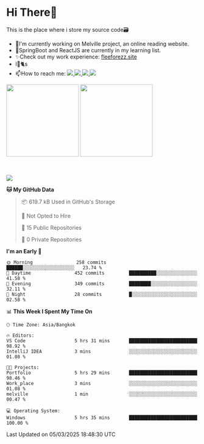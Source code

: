 # Hi There👋

This is the place where i store my source code🗃️
<ul>
    <li>🔭I'm currently working on Melville project, an online reading website.</li>
    <li>🌿SpringBoot and ReactJS are currently in my learning list.</li>
    <li>✨Check out my work experience: <a href="https://fleeforezz.site" target="_blank">fleeforezz.site</a> </li>
    <li>I💖🐈s</li>
    <li>📫How to reach me: 
        <a href="https://www.facebook.com/profile.php?id=100091778170480" target="_blank">
            <img src="https://img.shields.io/badge/Facebook-1877F2?style=for-the-badge&logo=facebook&logoColor=white">
        </a>
        <a href="https://www.instagram.com/tmn_nhat/" target="_blank">
            <img src="https://img.shields.io/badge/Instagram-E4405F?style=for-the-badge&logo=instagram&logoColor=white">
        </a>
        <a href="https://www.linkedin.com/in/nh%E1%BA%ADt-tr%C6%B0%C6%A1ng-420723278/" target="_blank">
            <img src="https://img.shields.io/badge/LinkedIn-0077B5?style=for-the-badge&logo=linkedin&logoColor=white">
        </a>
        <a href="https://fleeforezz.site" target="_blank">
            <img src="https://img.shields.io/badge/🦄 Portfolio-e0e0e0?style=for-the-badge&logo=&logoColor=080A13">
        </a>
    </li>
</ul>

<div>
    <img height="190em" align="center" src="https://github-readme-stats.vercel.app/api?username=Fleeforezz&show_icons=true&theme=radical" />
    <img height="190em" align="center" src="https://github-readme-stats.vercel.app/api/top-langs/?username=fleeforezz&layout=compact&theme=nightowl" />
</div>
<br></br>
<p align="left">
  <a href="https://skillicons.dev">
    <img src="https://skillicons.dev/icons?i=aws,git,kubernetes,docker,terraform,jenkins,gitlab,ansible,grafana,bash,nginx,java" />
  </a>
</p>

<!--START_SECTION:waka-->
**🐱 My GitHub Data** 

> 📦 619.7 kB Used in GitHub's Storage 
 > 
> 🚫 Not Opted to Hire
 > 
> 📜 15 Public Repositories 
 > 
> 🔑 0 Private Repositories 
 > 
**I'm an Early 🐤** 

```text
🌞 Morning                258 commits         ██████░░░░░░░░░░░░░░░░░░░   23.74 % 
🌆 Daytime                452 commits         ██████████░░░░░░░░░░░░░░░   41.58 % 
🌃 Evening                349 commits         ████████░░░░░░░░░░░░░░░░░   32.11 % 
🌙 Night                  28 commits          █░░░░░░░░░░░░░░░░░░░░░░░░   02.58 % 
```


📊 **This Week I Spent My Time On** 

```text
🕑︎ Time Zone: Asia/Bangkok

🔥 Editors: 
VS Code                  5 hrs 31 mins       █████████████████████████   98.92 % 
IntelliJ IDEA            3 mins              ░░░░░░░░░░░░░░░░░░░░░░░░░   01.08 % 

🐱‍💻 Projects: 
Portfolio                5 hrs 29 mins       █████████████████████████   98.46 % 
Work_place               3 mins              ░░░░░░░░░░░░░░░░░░░░░░░░░   01.08 % 
melville                 1 min               ░░░░░░░░░░░░░░░░░░░░░░░░░   00.47 % 

💻 Operating System: 
Windows                  5 hrs 35 mins       █████████████████████████   100.00 % 
```


 Last Updated on 05/03/2025 18:48:30 UTC
<!--END_SECTION:waka-->
